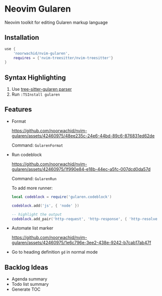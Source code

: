 # Neovim Gularen
Neovim toolkit for editing Gularen markup language

## Installation
``` lua
use {
    'noorwachid/nvim-gularen',
    requires = {'nvim-treesitter/nvim-treesitter'}
}
```

## Syntax Highlighting
1. Use [tree-sitter-gularen parser](https://github.com/noorwachid/tree-sitter-gularen)
1. Run `:TSInstall gularen` 

## Features
- Format

  https://github.com/noorwachid/nvim-gularen/assets/42460975/48ee235c-24e6-44bd-89c6-876831ed62de

  Command: `GularenFormat`
- Run codeblock

  https://github.com/noorwachid/nvim-gularen/assets/42460975/1f990e84-e18b-44ec-a5fc-007dcd0da57d

  Command: `GularenRun`
  
  To add more runner:
  ~~~ lua
  local codeblock = require('gularen.codeblock')

  codeblock.add('js', { 'node' })
  
  -- highlight the output
  codeblock.add_pair('http-request', 'http-response', { 'http-resolver' })
  ~~~
- Automate list marker
  
  https://github.com/noorwachid/nvim-gularen/assets/42460975/1e6c796e-3ee2-438e-9242-b7cab17ab47f

- Go to heading definition
  `gd` in normal mode

## Backlog Ideas
- Agenda summary
- Todo list summary
- Generate TOC

